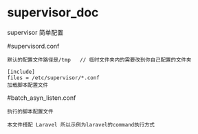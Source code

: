 # supervisor_doc
supervisor 简单配置

#supervisord.conf
```
默认的配置文件路径是/tmp   // 临时文件夹内的需要改到你自己配置的文件夹

[include]
files = /etc/supervisor/*.conf
加载脚本配置文件
```

#batch_asyn_listen.conf
```
执行的脚本配置文件

本文件搭配 Laravel 所以示例为laravel的command执行方式
 
```


